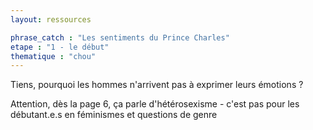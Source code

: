 ```yaml
---
layout: ressources

phrase_catch : "Les sentiments du Prince Charles"
etape : "1 - le début"
thematique : "chou"
---
```


Tiens, pourquoi les hommes n'arrivent pas à exprimer leurs émotions ?

Attention, dès la page 6, ça parle d'hétérosexisme - c'est pas pour les débutant.e.s en féminismes et questions de genre

